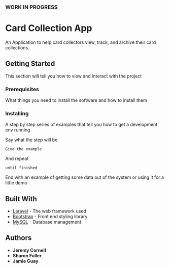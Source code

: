 ### WORK IN PROGRESS 

# Card Collection App

An Application to help card collectors view, track, and archive their card collections. 

## Getting Started

This section will tell you how to view and interact with the project

### Prerequisites

What things you need to install the software and how to install them


### Installing

A step by step series of examples that tell you how to get a development env running

Say what the step will be

```
Give the example
```

And repeat

```
until finished
```

End with an example of getting some data out of the system or using it for a little demo


## Built With

* [Laravel](https://laravel.com/) - The web framework used
* [Bootstrap](https://getbootstrap.com/) - Front end styling library
* [MySQL](https://www.mysql.com/) - Database management

## Authors

* **Jeremy Cornell**
* **Sharon Fuller**
* **Jamie Guay**



